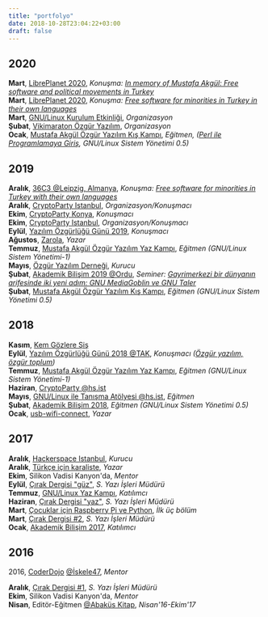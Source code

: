 ```yaml
---
title: "portfolyo"
date: 2018-10-28T23:04:22+03:00
draft: false
---
```


## 2020

**Mart**, [LibrePlanet 2020](https://libreplanet.org/2020), _Konuşma: [In memory of Mustafa Akgül: Free software and political movements in Turkey](https://oyd.org.tr/libreplanet.pdf)_  
**Mart**, [LibrePlanet 2020](https://libreplanet.org/2020), _Konuşma: [Free software for minorities in Turkey in their own languages](https://oyd.org.tr/libreplanet.pdf)_  
**Mart**, [GNU/Linux Kurulum Etkinliği](https://twitter.com/oydorgtr/status/1234432169629691904), _Organizasyon_  
**Şubat**, [Vikimaraton Özgür Yazılım](https://oyd.org.tr/yazilar/vikimaraton/), _Organizasyon_  
**Ocak**, [Mustafa Akgül Özgür Yazılım Kış Kampı](https://kamp.linux.org.tr/2020/kis), _Eğitmen, ([Perl ile Programlamaya Giriş](https://kamp.linux.org.tr/2020/kis/kurslar/perl-ile-programlamaya-giris/), GNU/Linux Sistem Yönetimi 0.5)_  

## 2019

**Aralık**, [36C3 @Leipzig, Almanya](https://events.ccc.de/congress/2019/wiki/index.php), _Konuşma: [Free software for minorities in Turkey with their own languages](https://events.ccc.de/congress/2019/wiki/index.php/Session:Free_software_for_minorities_of_Turkey_with_their_own_languages)_  
**Aralık**, [CryptoParty Istanbul](https://cryptoparty.istanbul/konya), _Organizasyon/Konuşmacı_  
**Ekim**, [CryptoParty Konya](https://cryptoparty.istanbul/konya), _Konuşmacı_  
**Ekim**, [CryptoParty Istanbul](https://cryptoparty.istanbul), _Organizasyon/Konuşmacı_  
**Eylül**, [Yazılım Özgürlüğü Günü 2019](https://yazilimozgurlugugunu.org.tr), _Konuşmacı_  
**Ağustos**, [Zarola](https://zarola.oyd.org.tr), _Yazar_  
**Temmuz**, [Mustafa Akgül Özgür Yazılım Yaz Kampı](http://kamp.linux.org.tr/2018), _Eğitmen (GNU/Linux Sistem Yönetimi-1)_   
**Mayıs**, [Özgür Yazılım Derneği](https://oyd.org.tr), _Kurucu_  
**Şubat**, [Akademik Bilişim 2019 @Ordu](http://ab.org.tr/ab19), _Seminer: [Gayrimerkezi bir dünyanın arifesinde iki yeni adım: GNU MediaGoblin ve GNU Taler](/ab19_sunu.pdf)_  
**Şubat**, [Mustafa Akgül Özgür Yazılım Kış Kampı](http://kamp.linux.org.tr/2019/kis), _Eğitmen (GNU/Linux Sistem Yönetimi 0.5)_  

## 2018

**Kasım**, [Kem Gözlere Şiş](https://kemgozleresis.org.tr)  
**Eylül**, [Yazılım Özgürlüğü Günü 2018 @TAK](http://yazilimozgurlugugunu.org.tr), _Konuşmacı ([Özgür yazılım, özgür toplum](/oyot_sunu.pdf))_  
**Temmuz**, [Mustafa Akgül Özgür Yazılım Yaz Kampı](http://kamp.linux.org.tr/2018), _Eğitmen (GNU/Linux Sistem Yönetimi-1)_  
**Haziran**, [CryptoParty @hs.ist](https://www.cryptoparty.in/istanbul)  
**Mayıs**, [GNU/Linux ile Tanışma Atölyesi @hs.ist](https://hackerspace.ist/etkinlikler), _Eğitmen_  
**Şubat**, [Akademik Bilişim 2018](http://ab.org.tr/ab18), _Eğitmen (GNU/Linux Sistem Yönetimi 0.5)_  
**Ocak**, [usb-wifi-connect](https://notabug.org/ooguz/usb-wifi-connect), _Yazar_  

## 2017

**Aralık**, [Hackerspace Istanbul](https://hackerspace.ist), _Kurucu_  
**Aralık**, [Türkçe için karaliste](https://notabug.org/ooguz/turkce-kufur-karaliste), _Yazar_  
**Ekim**, Silikon Vadisi Kanyon'da, _Mentor_  
**Eylül**, [Çırak Dergisi "güz"](http://cirakdergi.com), _S. Yazı İşleri Müdürü_  
**Temmuz**, [GNU/Linux Yaz Kampı](http://kamp.linux.org.tr), _Katılımcı_  
**Haziran**, [Çırak Dergisi "yaz"](http://cirakdergi.com), _S. Yazı İşleri Müdürü_  
**Mart**, [Çocuklar için Raspberry Pi ve Python](https://www.abakuskitap.com/Cocuklar-icin-Raspberry-Pi-ve-Python,PR-539.html), _İlk üç bölüm_  
**Mart**, [Çırak Dergisi #2](http://cirakdergi.com), _S. Yazı İşleri Müdürü_  
**Ocak**, [Akademik Bilişim 2017](http://ab.org.tr/ab17), _Katılımcı_  

## 2016

2016, [CoderDojo](http://coderdojoturkiye.com) [@İskele47](http://iskele47.com), _Mentor_  

**Aralık**, [Çırak Dergisi #1](http://cirakdergi.com), _S. Yazı İşleri Müdürü_  
**Ekim**, Silikon Vadisi Kanyon'da, _Mentor_  
**Nisan**, Editör-Eğitmen [@Abaküs Kitap](https://abakuskitap.com), _Nisan'16-Ekim'17_  


